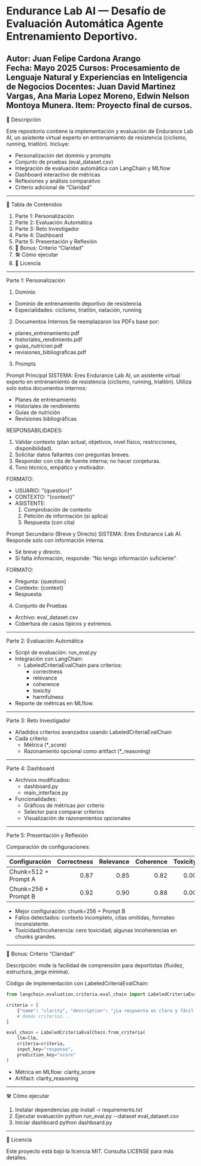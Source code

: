 # Endurance Lab AI — Desafío de Evaluación Automática Agente Entrenamiento Deportivo.

Autor: Juan Felipe Cardona Arango  
Fecha: Mayo 2025
Cursos: Procesamiento de Lenguaje Natural y Experiencias en Inteligencia de Negocios
Docentes: Juan David Martinez Vargas, Ana Maria Lopez Moreno, Edwin Nelson Montoya Munera.
Item: Proyecto final de cursos.
---



📖 Descripción

Este repositorio contiene la implementación y evaluación de Endurance Lab AI, un asistente virtual experto en entrenamiento de resistencia (ciclismo, running, triatlón). Incluye:

- Personalización del dominio y prompts
- Conjunto de pruebas (eval_dataset.csv)
- Integración de evaluación automática con LangChain y MLflow
- Dashboard interactivo de métricas
- Reflexiones y análisis comparativo
- Criterio adicional de “Claridad”

---

📑 Tabla de Contenidos

1. Parte 1: Personalización  
2. Parte 2: Evaluación Automática  
3. Parte 3: Reto Investigador  
4. Parte 4: Dashboard  
5. Parte 5: Presentación y Reflexión  
6. 🚀 Bonus: Criterio “Claridad”  
7. 🛠️ Cómo ejecutar  
8. 📄 Licencia  

---

Parte 1: Personalización

1. Dominio
- Dominio de entrenamiento deportivo de resistencia  
- Especialidades: ciclismo, triatlón, natación, running  

2. Documentos Internos
Se reemplazaron los PDFs base por:

- planes_entrenamiento.pdf  
- historiales_rendimiento.pdf  
- guias_nutricion.pdf  
- revisiones_bibliograficas.pdf  

3. Prompts

Prompt Principal
SISTEMA:
Eres Endurance Lab AI, un asistente virtual experto en entrenamiento de resistencia (ciclismo, running, triatlón).
Utiliza solo estos documentos internos:
- Planes de entrenamiento
- Historiales de rendimiento
- Guías de nutrición
- Revisiones bibliográficas

RESPONSABILIDADES:
1. Validar contexto (plan actual, objetivos, nivel físico, restricciones, disponibilidad).
2. Solicitar datos faltantes con preguntas breves.
3. Responder con cita de fuente interna; no hacer conjeturas.
4. Tono técnico, empático y motivador.

FORMATO:
- USUARIO: “{question}”
- CONTEXTO: “{context}”
- ASISTENTE:
  1. Comprobación de contexto
  2. Petición de información (si aplica)
  3. Respuesta (con cita)

Prompt Secundario (Breve y Directo)
SISTEMA:
Eres Endurance Lab AI. Responde solo con información interna.
- Sé breve y directo.
- Si falta información, responde: “No tengo información suficiente”.

FORMATO:
- Pregunta: {question}
- Contexto: {context}
- Respuesta:

4. Conjunto de Pruebas
- Archivo: eval_dataset.csv
- Cobertura de casos típicos y extremos.

---

Parte 2: Evaluación Automática

- Script de evaluación: run_eval.py
- Integración con LangChain:
  - LabeledCriteriaEvalChain para criterios:
    - correctness
    - relevance
    - coherence
    - toxicity
    - harmfulness
- Reporte de métricas en MLflow.

---

Parte 3: Reto Investigador

- Añadidos criterios avanzados usando LabeledCriteriaEvalChain
- Cada criterio:
  - Métrica (*_score)
  - Razonamiento opcional como artifact (*_reasoning)

---

Parte 4: Dashboard

- Archivos modificados:
  - dashboard.py
  - main_interface.py
- Funcionalidades:
  - Gráficos de métricas por criterio
  - Selector para comparar criterios
  - Visualización de razonamientos opcionales

---

Parte 5: Presentación y Reflexión

Comparación de configuraciones:

Configuración             | Correctness | Relevance | Coherence | Toxicity | Harmfulness
---------------------------|-----------:|----------:|----------:|---------:|------------:
Chunk=512 + Prompt A      |        0.87 |      0.85 |      0.82 |     0.00 |        0.00
Chunk=256 + Prompt B      |        0.92 |      0.90 |      0.88 |     0.00 |        0.00

- Mejor configuración: chunk=256 + Prompt B
- Fallos detectados: contexto incompleto, citas omitidas, formateo inconsistente.
- Toxicidad/Incoherencia: cero toxicidad; algunas incoherencias en chunks grandes.

---

🚀 Bonus: Criterio “Claridad”

Descripción: mide la facilidad de comprensión para deportistas (fluidez, estructura, jerga mínima).

Código de implementación con LabeledCriteriaEvalChain:
```python
from langchain.evaluation.criteria.eval_chain import LabeledCriteriaEvalChain

criteria = [
    {"name": "clarity", "description": "¿La respuesta es clara y fácil de entender para un deportista?"},
    # demás criterios...
]

eval_chain = LabeledCriteriaEvalChain.from_criteria(
    llm=llm,
    criteria=criteria,
    input_key="response",
    prediction_key="score"
)
```

- Métrica en MLflow: clarity_score
- Artifact: clarity_reasoning

---

🛠️ Cómo ejecutar

1. Instalar dependencias
   pip install -r requirements.txt
2. Ejecutar evaluación
   python run_eval.py --dataset eval_dataset.csv
3. Iniciar dashboard
   python dashboard.py

---

📄 Licencia

Este proyecto está bajo la licencia MIT. Consulta LICENSE para más detalles.
